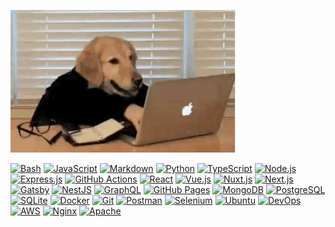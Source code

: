 ![GIF Example](gif.gif)

<a href="https://github.com/search?q=user%3APrince-Mendiratta+language%3Abash"><img alt="Bash" src="https://img.shields.io/badge/Bash-121011.svg?logo=gnu-bash&logoColor=white" height="24"></a>
<a href="https://github.com/search?q=user%3APrince-Mendiratta+language%3Ajavascript"><img alt="JavaScript" src="https://img.shields.io/badge/JavaScript-F7DF1E.svg?logo=javascript&logoColor=black" height="24"></a>
<a href="https://github.com/search?q=user%3APrince-Mendiratta+language%3Amarkdown"><img alt="Markdown" src="https://img.shields.io/badge/Markdown-000000.svg?logo=markdown&logoColor=white" height="24"></a>
<a href="https://github.com/search?q=user%3APrince-Mendiratta+language%3Apython"><img alt="Python" src="https://img.shields.io/badge/Python-14354C.svg?logo=python&logoColor=white" height="24"></a>
<a href="https://github.com/search?q=user%3APrince-Mendiratta+language%3AtypeScript"><img alt="TypeScript" src="https://img.shields.io/badge/TypeScript-007ACC.svg?logo=typescript&logoColor=white" height="24"></a>
<a href="https://github.com/search?q=user%3APrince-Mendiratta+language%3Ajavascript"><img alt="Node.js" src="https://img.shields.io/badge/Node.js-43853D.svg?  logo=node.js&logoColor=white" height="24"></a>
<a href="#"><img alt="Express.js" src="https://img.shields.io/badge/Express.js-404d59.svg?logo=express&logoColor=white" height="24"></a>
<a href="#"><img alt="GitHub Actions" src="https://img.shields.io/badge/GitHub%20Actions-2671E5.svg?logo=github%20actions&logoColor=white" height="24"></a>
<a href="#"><img alt="React" src="https://img.shields.io/badge/React-20232a.svg?logo=react&logoColor=%2361DAFB" height="24"></a>
<a href="#"><img alt="Vue.js" src="https://img.shields.io/badge/Vue.js-35495e.svg?logo=vue.js&logoColor=%234FC08D" height="24"></a>
<a href="#"><img alt="Nuxt.js" src="https://img.shields.io/badge/Nuxt.js-35495e.svg?logo=nuxt.js&logoColor=%234FC08D" height="24"></a>
<a href="#"><img alt="Next.js" src="https://img.shields.io/badge/Next.js-000000.svg?logo=next.js&logoColor=white" height="24"></a>
<a href="#"><img alt="Gatsby" src="https://img.shields.io/badge/Gatsby-663399.svg?logo=gatsby&logoColor=white" height="24"></a>
<a href="#"><img alt="NestJS" src="https://img.shields.io/badge/NestJS-E0234E.svg?logo=nestjs&logoColor=white" height="24"></a>
<a href="#"><img alt="GraphQL" src="https://img.shields.io/badge/GraphQL-E10098.svg?logo=graphql&logoColor=white" height="24"></a>
<a href="#"><img alt="GitHub Pages" src="https://img.shields.io/badge/GitHub%20Pages-327FC7.svg?logo=github&logoColor=white" height="24"></a>
<a href="#"><img alt="MongoDB" src ="https://img.shields.io/badge/MongoDB-4ea94b.svg?logo=mongodb&logoColor=white" height="24"></a>
<a href="#"><img alt="PostgreSQL" src ="https://img.shields.io/badge/PostgreSQL-316192.svg?logo=postgresql&logoColor=white" height="24"></a>
<a href="#"><img alt="SQLite" src ="https://img.shields.io/badge/SQLite-07405e.svg?logo=sqlite&logoColor=white" height="24"></a>
<a href="#"><img alt="Docker" src="https://img.shields.io/badge/-Docker-175DDC?logo=docker& logoColor=white" height="24"></a>
<a href="#"><img alt="Git" src="https://img.shields.io/badge/Git-F05033.svg?logo=git&logoColor=white" height="24"></a>
<a href="#"><img alt="Postman" src="https://img.shields.io/badge/Postman-FF6C37?logo=postman&logoColor=white" height="24"></a>
<a href="#"><img alt="Selenium" src="https://img.shields.io/badge/Selenium-34A853.svg?logo=selenium&logoColor=white" height="24"></a>
<a href="#"><img alt="Ubuntu" src="https://img.shields.io/badge/Ubuntu-F37626.svg?logo=ubuntu&logoColor=white" height="24"></a>
<a href="#"><img alt="DevOps" src="https://img.shields.io/badge/DevOps-333333.svg" height="24"></a>
<a href="#"><img alt="AWS" src="https://img.shields.io/badge/AWS-FF9900.svg?logo=amazon-aws&logoColor=white" height="24"></a>
<a href="#"><img alt="Nginx" src="https://img.shields.io/badge/Nginx-009639.svg?logo=nginx&logoColor=white" height="24"></a>
<a href="#"><img alt="Apache" src="https://img.shields.io/badge/Apache-D22128.svg?logo=apache&logoColor=white" height="24"></a>
